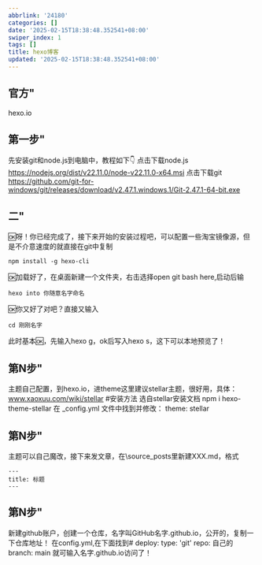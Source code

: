 ```yaml
---
abbrlink: '24180'
categories: []
date: '2025-02-15T18:38:48.352541+08:00'
swiper_index: 1
tags: []
title: hexo博客
updated: '2025-02-15T18:38:48.352541+08:00'
---
```

## 官方"

hexo.io

## 第一步"

先安装git和node.js到电脑中，教程如下👇
点击下载node.js https://nodejs.org/dist/v22.11.0/node-v22.11.0-x64.msi
点击下载git https://github.com/git-for-windows/git/releases/download/v2.47.1.windows.1/Git-2.47.1-64-bit.exe

## 二"

🆗呀！你已经完成了，接下来开始的安装过程吧，可以配置一些淘宝镜像源，但是不介意速度的就直接在git中复制

```复制to'git'
npm install -g hexo-cli
```

🆗加载好了，在桌面新建一个文件夹，右击选择open git bash here,启动后输

```复制to'git'
hexo into 你随意名字命名
```

🆗你又好了对吧？直接又输入

```复制to'git'
cd 刚刚名字
```

此时基本🆗，先输入hexo g，ok后写入hexo s，这下可以本地预览了！

## 第N步"

主题自己配置，到hexo.io，进theme这里建议stellar主题，很好用，具体：www.xaoxuu.com/wiki/stellar
#安装方法
选自stellar安装文档
npm i hexo-theme-stellar
在 _config.yml 文件中找到并修改：
theme: stellar

## 第N步"

主题可以自己魔改，接下来发文章，在\source\_posts里新建XXX.md，格式

```复制to'git'
---
title: 标题
---
```

## 第N步"

新建github账户，创建一个仓库，名字叫GitHub名字.github.io，公开的，复制一下仓库地址！
在config.yml,在下面找到#
deploy:
type: 'git'
repo: 自己的
branch: main
就可输入名字.github.io访问了！
